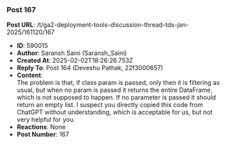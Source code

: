 ### Post 167
**Post URL**: /t/ga2-deployment-tools-discussion-thread-tds-jan-2025/161120/167
- **ID**: 590015
- **Author**: Saransh Saini (Saransh_Saini)
- **Created At**: 2025-02-02T18:26:26.753Z
- **Reply To**: Post 164 (Deveshu Pathak, 22f3000657)
- **Content**:  
  The problem is that, if class param is passed, only then it is filtering as usual, but when no param is passed it returns the entire DataFrame, which is not supposed to happen.
If no parameter is passed it should return an empty list.
I suspect you directly copied this code from ChatGPT without understanding, which is acceptable for us, but not very helpful for you.
- **Reactions**: None
- **Post Number**: 167

